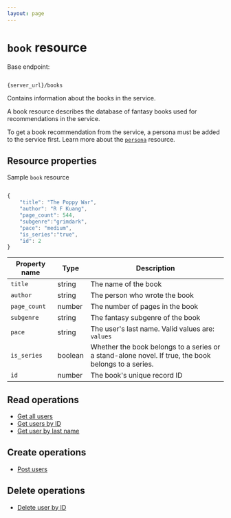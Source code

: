 ```yaml
---
layout: page
---
```


# `book` resource

Base endpoint:

```shell

{server_url}/books
```

Contains information about the books in the service.

A book resource describes the database of fantasy books used for recommendations in the service.

To get a book recommendation from the service, a persona must be added to
the service first. Learn more about the [`persona`](persona.md) resource.

## Resource properties

Sample `book` resource

```js

{
    "title": "The Poppy War",
    "author": "R F Kuang",
    "page_count": 544,
    "subgenre":"grimdark",
    "pace": "medium",
    "is_series":"true",
    "id": 2
}
```

| Property name | Type | Description |
| ------------- | ----------- | ----------- |
| `title` | string | The name of the book |
| `author` | string | The person who wrote the book |
| `page_count` | number | The number of pages in the book |
| `subgenre` | string | The fantasy subgenre of the book |
| `pace` | string | The user's last name. Valid values are: `values` |
| `is_series` | boolean | Whether the book belongs to a series or a stand-alone novel. If true, the book belongs to a series. |
| `id` | number | The book's unique record ID |

## Read operations

* [Get all users](users-get-all-users.md)
* [Get users by ID](users-get-user-by-id.md)
* [Get user by last name](./users-get-user-by-last-name.md)

## Create operations

* [Post users](users-post-users.md)

## Delete operations

* [Delete user by ID](Ref_DELETE_User.md)
